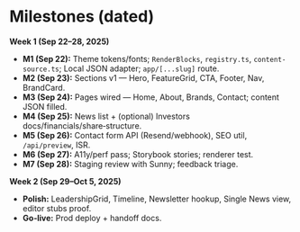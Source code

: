 # Milestones (dated)

**Week 1 (Sep 22–28, 2025)**

* **M1 (Sep 22):** Theme tokens/fonts; `RenderBlocks`, `registry.ts`, `content-source.ts`; Local JSON adapter; `app/[...slug]` route.
* **M2 (Sep 23):** Sections v1 — Hero, FeatureGrid, CTA, Footer, Nav, BrandCard.
* **M3 (Sep 24):** Pages wired — Home, About, Brands, Contact; content JSON filled.
* **M4 (Sep 25):** News list + (optional) Investors docs/financials/share‑structure.
* **M5 (Sep 26):** Contact form API (Resend/webhook), SEO util, `/api/preview`, ISR.
* **M6 (Sep 27):** A11y/perf pass; Storybook stories; renderer test.
* **M7 (Sep 28):** Staging review with Sunny; feedback triage.

**Week 2 (Sep 29–Oct 5, 2025)**

* **Polish:** LeadershipGrid, Timeline, Newsletter hookup, Single News view, editor stubs proof.
* **Go‑live:** Prod deploy + handoff docs.

